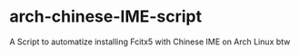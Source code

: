 # arch-chinese-IME-script
A Script to automatize installing Fcitx5 with Chinese IME on Arch Linux btw
